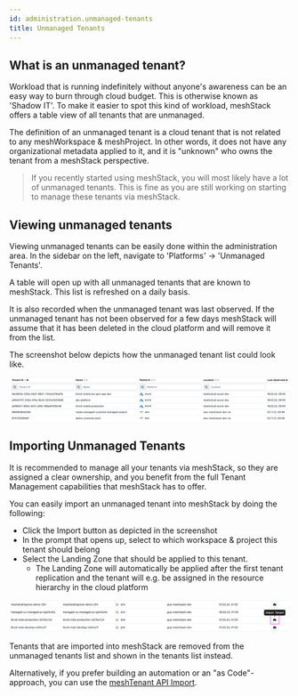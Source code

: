 ```yaml
---
id: administration.unmanaged-tenants
title: Unmanaged Tenants
---
```


## What is an unmanaged tenant?

Workload that is running indefinitely without anyone's awareness can be an easy way to burn through cloud budget. This is otherwise
known as 'Shadow IT'. To make it easier to spot this kind of workload, meshStack offers a table view of all tenants that are unmanaged.

The definition of an unmanaged tenant is a cloud tenant that is not related to any meshWorkspace & meshProject. In other words, it does not
have any organizational metadata applied to it, and it is "unknown" who owns the tenant from a meshStack perspective.

> If you recently started using meshStack, you will most likely have a lot of unmanaged tenants. This is fine
> as you are still working on starting to manage these tenants via meshStack.

## Viewing unmanaged tenants

Viewing unmanaged tenants can be easily done within the administration area. In the sidebar on the left, navigate to 'Platforms' -> 'Unmanaged Tenants'.

A table will open up with all unmanaged tenants that are known to meshStack. This list is refreshed on a daily basis.

It is also recorded when the unmanaged tenant was last observed. If the unmanaged tenant has not been observed for a few days meshStack will
assume that it has been deleted in the cloud platform and will remove it from the list.

The screenshot below depicts how the unmanaged tenant list could look like.

![Unmanaged Tenants](assets/unmanaged-tenants.png)

## Importing Unmanaged Tenants

It is recommended to manage all your tenants via meshStack, so they are assigned a clear ownership, and you benefit from the full Tenant Management
capabilities that meshStack has to offer.

You can easily import an unmanaged tenant into meshStack by doing the following:

- Click the Import button as depicted in the screenshot
- In the prompt that opens up, select to which workspace & project this tenant should belong
- Select the Landing Zone that should be applied to this tenant.
  - The Landing Zone will automatically be applied after the first tenant replication and the
    tenant will e.g. be assigned in the resource hierarchy in the cloud platform

![Unmanaged Tenant Import](assets/unmanaged-tenants-import.png)

Tenants that are imported into meshStack are removed from the unmanaged tenants list and shown in the tenants list instead.

Alternatively, if you prefer building an automation or an "as Code"-approach, you can use the [meshTenant API Import](https://docs.meshcloud.io/api/#_meshtenant).


